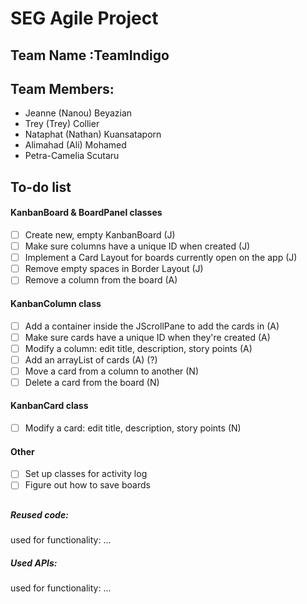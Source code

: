 # SEG Agile Project

## Team Name :TeamIndigo
## Team Members: 
  - Jeanne (Nanou) Beyazian
  - Trey (Trey) Collier
  - Nataphat (Nathan) Kuansataporn 
  - Alimahad (Ali) Mohamed 
  - Petra-Camelia Scutaru
  
## To-do list 

#### KanbanBoard & BoardPanel classes
- [ ] Create new, empty KanbanBoard (J)
- [ ] Make sure columns have a unique ID when created (J)
- [ ] Implement a Card Layout for boards currently open on the app (J)
- [ ] Remove empty spaces in Border Layout (J)
- [ ] Remove a column from the board (A)

#### KanbanColumn class
- [ ] Add a container inside the JScrollPane to add the cards in (A)
- [ ] Make sure cards have a unique ID when they're created (A)
- [ ]  Modify a column: edit title, description, story points (A)
- [ ] Add an arrayList of cards (A) (?)
- [ ] Move a card from a column to another (N)
- [ ] Delete a card from the board (N)

#### KanbanCard class
- [ ]  Modify a card: edit title, description, story points (N)

#### Other
- [ ] Set up classes for activity log
- [ ] Figure out how to save boards

##

##### Reused code: 
used for functionality: ...

##### Used APIs:
used for functionality: ...
